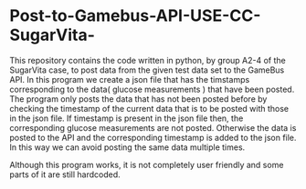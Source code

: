 # Post-to-Gamebus-API-USE-CC-SugarVita-

This repository contains the code written in python, by group A2-4 of the SugarVita case, to post data from the given test data set to the GameBus API. In this program we create a json file that has the timstamps corresponding to the data( glucose measurements ) that have been posted. The program only posts the data that has not been posted before by checking the timestamp of the current data that is to be posted with those in the json file. If timestamp is present in the json file then, the corresponding glucose measurements are not posted. Otherwise the data is posted to the API and the corresponding timestamp is added to the json file. In this way we can avoid posting the same data multiple times.

Although this program works, it is not completely user friendly and some parts of it are still hardcoded.
